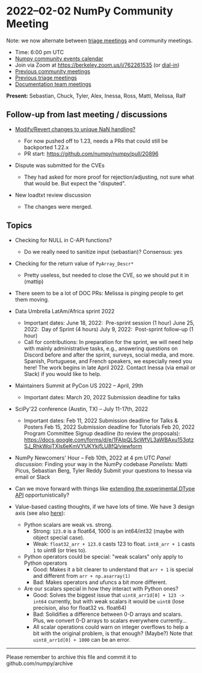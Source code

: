 # 2022–02-02 NumPy Community Meeting

Note: we now alternate between [triage meetings](https://hackmd.io/68i_JvOYQfy9ERiHgXMPvg) and community meetings.

- Time: 6:00 pm UTC
- [Numpy community events calendar](https://calendar.google.com/calendar/r?cid=YmVya2VsZXkuZWR1X2lla2dwaWdtMjMyamJobGRzZmIyYzJqODFjQGdyb3VwLmNhbGVuZGFyLmdvb2dsZS5jb20)
- Join via Zoom at https://berkeley.zoom.us/j/762261535 (or [dial-in](https://berkeley.zoom.us/u/aC3ENhycM))
- [Previous community meetings](https://github.com/numpy/archive/tree/master/status_meetings)
- [Previous triage meetings](https://github.com/numpy/archive/tree/master/triage_meetings)
- [Documentation team meetings](https://hackmd.io/oB_boakvRqKR-_2jRV-Qjg)


**Present:** Sebastian, Chuck, Tyler, Alex, Inessa, Ross, Matti, Melissa, Ralf


## Follow-up from last meeting / discussions

* [Modify/Revert changes to unique NaN handling?](https://github.com/numpy/numpy/issues/20326)
  - For now pushed off to 1.23, needs a PRs that could still be backported 1.22.x
  - PR start: https://github.com/numpy/numpy/pull/20896

* Dispute was submitted for the CVEs
  - They had asked for more proof for rejection/adjusting, not sure what that would be.  But expect the "disputed".

* New loadtxt review discussion
  * The changes were merged.


## Topics

* Checking for NULL in C-API functions?
  * Do we really need to sanitize input (sebastian)? Consensus: yes

* Checking for the return value of `PyArray_Descr*`
  * Pretty useless, but needed to close the CVE, so we should put it in (mattip)

* There seem to be a lot of DOC PRs: Melissa is pinging people to get them moving.

* Data Umbrella LatAm/Africa sprint 2022
  * Important dates:
June 18, 2022:  Pre-sprint session (1 hour) 
June 25, 2022:  Day of Sprint (4 hours)
July 9, 2022:  Post-sprint follow-up (1 hour)
  * Call for contributions: 
In preparation for the sprint, we will need help with mainly administrative tasks, e.g., answering questions on Discord before and after the sprint, surveys, social media, and more. 
Spanish, Portuguese, and French speakers, we especially need you here! 
The work begins in late April 2022. Contact Inessa (via email or Slack) if you would like to help.

* Maintainers Summit at PyCon US 2022 – April, 29th
  * Important dates:
  March 20, 2022 Submission deadline for talks

* SciPy'22 conference (Austin, TX) – July 11-17th, 2022
  * Important dates:
  Feb 11, 2022 Submission deadline for Talks & Posters
  Feb 15, 2022 Submission deadline for Tutorials
  Feb 20, 2022 Program Committee Signup deadline (to review the proposals): https://docs.google.com/forms/d/e/1FAIpQLScWfVL3aWBAxu153qtzSJ_RhkWojTXls6eKmVYUKYkjfLU8fQ/viewform

* NumPy Newcomers' Hour – Feb 10th, 2022 at 4 pm UTC
  *Panel discussion:*  Finding your way in the NumPy codebase
  *Panelists:* Matti Picus, Sebastian Berg, Tyler Reddy
Submit your questions to Inessa via email or Slack

* Can we move forward with things like [extending the experimental DType API](https://github.com/numpy/numpy/pull/20904) opportunistically?

* Value-based casting thoughts, if we have lots of time.  We have 3 design axis (see also [here](https://hackmd.io/JseizFaBS5Otq9gCuPpN7w)):
  * Python scalars are weak vs. strong.
    * Strong: `123.0` is a float64, 1000 is an int64/int32 (maybe with object special case).
    * Weak: `float32_arr + 123.0` casts 123 to float.  `int8_arr + 1` casts `1` to uint8 (or tries to).
  * Python operators could be special: "weak scalars" only apply to Python operators
    * Good: Makes it a bit clearer to understand that `arr + 1` is special and different from `arr + np.asarray(1)`
    * Bad: Makes operators and ufuncs a bit more different.
  * Are our scalars special in how they interact with Python ones?
    * Good: Solves the biggest issue that `uint8_arr1d[0] + 123 -> int64` currently, but with weak scalars it would be `uint8` (lose precision, also for float32 vs. float64)
    * Bad: Solidifies a difference between 0-D arrays and scalars.  Plus, we convert 0-D arrays to scalars everywhere currently...
    * All scalar operations could warn on integer overflows to help a bit with the original problem, is that enough? (Maybe?)  Note that `uint8_arr1d[0] + 1000` can be an error.


---

Please remember to archive this file and commit it to github.com/numpy/archive


